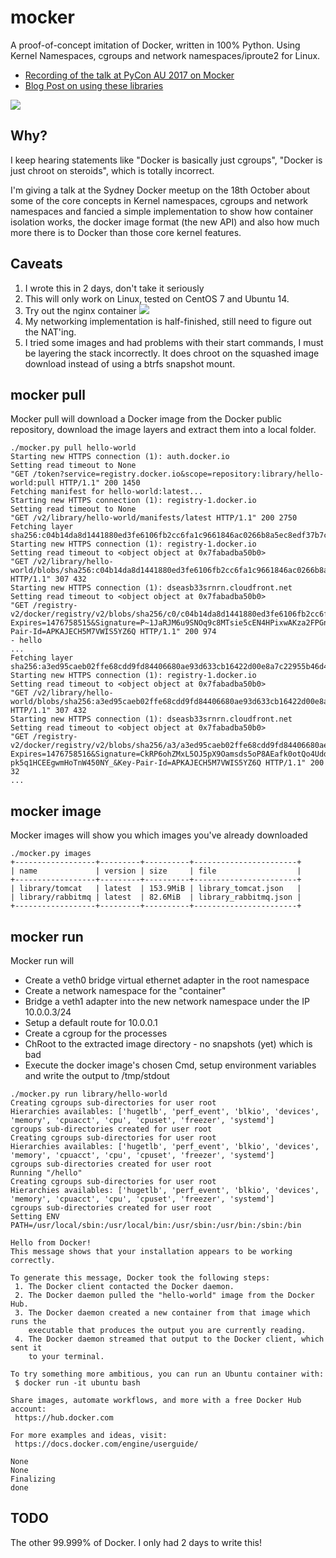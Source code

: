 # mocker
A proof-of-concept imitation of Docker, written in 100% Python. Using Kernel Namespaces, cgroups and network namespaces/iproute2 for Linux.

- [Recording of the talk at PyCon AU 2017 on Mocker](https://www.youtube.com/watch?v=I326bpbdvJo&feature=youtu.be)
- [Blog Post on using these libraries](https://hackernoon.com/3-tricks-for-mastering-docker-with-python-99876412348d)

![](https://pbs.twimg.com/media/CmE8k1qVAAAZrIt.jpg)

## Why?

I keep hearing statements like "Docker is basically just cgroups", "Docker is just chroot on steroids", which is totally incorrect.

I'm giving a talk at the Sydney Docker meetup on the 18th October about some of the core concepts in Kernel namespaces, cgroups and network namespaces and fancied a simple implementation to show how container isolation works, the docker image format (the new API) and also how much more there is to
Docker than those core kernel features.

## Caveats

1. I wrote this in 2 days, don't take it seriously
2. This will only work on Linux, tested on CentOS 7 and Ubuntu 14. 
3. Try out the nginx container ![](https://pbs.twimg.com/media/CvEzEJFUIAQfX2z.jpg)
4. My networking implementation is half-finished, still need to figure out the NAT'ing.
5. I tried some images and had problems with their start commands, I must be layering the stack incorrectly. It does chroot on the squashed image download instead of using a btrfs snapshot mount. 

## mocker pull

Mocker pull will download a Docker image from the Docker public repository, download the image layers and extract them into a local folder.

```
./mocker.py pull hello-world
Starting new HTTPS connection (1): auth.docker.io
Setting read timeout to None
"GET /token?service=registry.docker.io&scope=repository:library/hello-world:pull HTTP/1.1" 200 1450
Fetching manifest for hello-world:latest...
Starting new HTTPS connection (1): registry-1.docker.io
Setting read timeout to None
"GET /v2/library/hello-world/manifests/latest HTTP/1.1" 200 2750
Fetching layer sha256:c04b14da8d1441880ed3fe6106fb2cc6fa1c9661846ac0266b8a5ec8edf37b7c..
Starting new HTTPS connection (1): registry-1.docker.io
Setting read timeout to <object object at 0x7fabadba50b0>
"GET /v2/library/hello-world/blobs/sha256:c04b14da8d1441880ed3fe6106fb2cc6fa1c9661846ac0266b8a5ec8edf37b7c HTTP/1.1" 307 432
Starting new HTTPS connection (1): dseasb33srnrn.cloudfront.net
Setting read timeout to <object object at 0x7fabadba50b0>
"GET /registry-v2/docker/registry/v2/blobs/sha256/c0/c04b14da8d1441880ed3fe6106fb2cc6fa1c9661846ac0266b8a5ec8edf37b7c/data?Expires=1476758515&Signature=P~1JaRJM6u9SNOq9c8MTsie5cEN4HPixwAKza2FPGnXu85au4r0fcbUhRWFnENHyTR1ntlYajARBIbelKb4Yf92OTFyVum~hKmOs3fXz7dCTRLNQDJ6iCuGZG1apqQ7j4JJLqP8bnkIe40FZ6WbYxG3pYqv2s0lxsdsFytgvCm0_&Key-Pair-Id=APKAJECH5M7VWIS5YZ6Q HTTP/1.1" 200 974
- hello
...
Fetching layer sha256:a3ed95caeb02ffe68cdd9fd84406680ae93d633cb16422d00e8a7c22955b46d4..
Starting new HTTPS connection (1): registry-1.docker.io
Setting read timeout to <object object at 0x7fabadba50b0>
"GET /v2/library/hello-world/blobs/sha256:a3ed95caeb02ffe68cdd9fd84406680ae93d633cb16422d00e8a7c22955b46d4 HTTP/1.1" 307 432
Starting new HTTPS connection (1): dseasb33srnrn.cloudfront.net
Setting read timeout to <object object at 0x7fabadba50b0>
"GET /registry-v2/docker/registry/v2/blobs/sha256/a3/a3ed95caeb02ffe68cdd9fd84406680ae93d633cb16422d00e8a7c22955b46d4/data?Expires=1476758516&Signature=CkRP6ohZMxL5OJ5pX9Oamsds5oP8AEafk0otQo4Udd21DA5SparSxSlJSR7JxXkF16BS8X2kdbVGxdJxehNHCsvb~Z2dIVyA9Vrr6XKgAfmgfP2prt2GixMJzi0HZDut8DRgSK57qlzvGlYRmeKL-pk5q1HCEEgwmHoTnW450NY_&Key-Pair-Id=APKAJECH5M7VWIS5YZ6Q HTTP/1.1" 200 32
...
```

## mocker image

Mocker images will show you which images you've already downloaded

```
./mocker.py images
+------------------+---------+----------+-----------------------+
| name             | version | size     | file                  |
+------------------+---------+----------+-----------------------+
| library/tomcat   | latest  | 153.9MiB | library_tomcat.json   |
| library/rabbitmq | latest  | 82.6MiB  | library_rabbitmq.json |
+------------------+---------+----------+-----------------------+
```

## mocker run

Mocker run will

- Create a veth0 bridge virtual ethernet adapter in the root namespace
- Create a network namespace for the "container"
- Bridge a veth1 adapter into the new network namespace under the IP 10.0.0.3/24
- Setup a default route for 10.0.0.1
- Create a cgroup for the processes
- ChRoot to the extracted image directory - no snapshots (yet) which is bad
- Execute the docker image's chosen Cmd, setup environment variables and write the output to /tmp/stdout

```
./mocker.py run library/hello-world
Creating cgroups sub-directories for user root
Hierarchies availables: ['hugetlb', 'perf_event', 'blkio', 'devices', 'memory', 'cpuacct', 'cpu', 'cpuset', 'freezer', 'systemd']
cgroups sub-directories created for user root
Creating cgroups sub-directories for user root
Hierarchies availables: ['hugetlb', 'perf_event', 'blkio', 'devices', 'memory', 'cpuacct', 'cpu', 'cpuset', 'freezer', 'systemd']
cgroups sub-directories created for user root
Running "/hello"
Creating cgroups sub-directories for user root
Hierarchies availables: ['hugetlb', 'perf_event', 'blkio', 'devices', 'memory', 'cpuacct', 'cpu', 'cpuset', 'freezer', 'systemd']
cgroups sub-directories created for user root
Setting ENV PATH=/usr/local/sbin:/usr/local/bin:/usr/sbin:/usr/bin:/sbin:/bin

Hello from Docker!
This message shows that your installation appears to be working correctly.

To generate this message, Docker took the following steps:
 1. The Docker client contacted the Docker daemon.
 2. The Docker daemon pulled the "hello-world" image from the Docker Hub.
 3. The Docker daemon created a new container from that image which runs the
    executable that produces the output you are currently reading.
 4. The Docker daemon streamed that output to the Docker client, which sent it
    to your terminal.

To try something more ambitious, you can run an Ubuntu container with:
 $ docker run -it ubuntu bash

Share images, automate workflows, and more with a free Docker Hub account:
 https://hub.docker.com

For more examples and ideas, visit:
 https://docs.docker.com/engine/userguide/

None
None
Finalizing
done
```

## TODO

The other 99.999% of Docker. I only had 2 days to write this!
